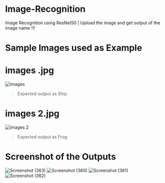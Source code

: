 # Image-Recognition
Image Recognition using ResNet50  |  Upload the image and get output of the image name !!!

# Sample Images used as Example

# images .jpg

![images ](https://github.com/user-attachments/assets/08304bd6-f549-434b-b7e8-803924b5abc9)

 > Expected output as Ship

# images 2.jpg

![images 2](https://github.com/user-attachments/assets/04f5d122-02a6-4b9a-a00a-db65269a1fdf)

 > Expected output as Frog

# Screenshot of the Outputs

![Screenshot (363)](https://github.com/user-attachments/assets/16bc9bf7-cdaa-4661-ab4c-b0f596b67566)
![Screenshot (360)](https://github.com/user-attachments/assets/75f0a322-dea6-48c4-b59f-46f8e1246ffb)
![Screenshot (361)](https://github.com/user-attachments/assets/2eec7fdc-c9e1-4337-85e5-0af2e46ef1cc)
![Screenshot (362)](https://github.com/user-attachments/assets/5798aca7-16a0-4d50-a597-35dd40e2634f)


